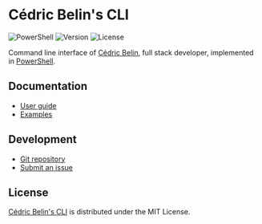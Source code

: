 # Cédric Belin's CLI
![PowerShell](https://badgen.net/static/powershell/%3E%3D7.5/green) ![Version](https://badgen.net/static/module/v2.7.0/blue) ![License](https://badgen.net/static/license/MIT/blue)

Command line interface of [Cédric Belin](https://cedric-belin.fr), full stack developer,
implemented in [PowerShell](https://learn.microsoft.com/en-us/powershell).

## Documentation
- [User guide](https://github.com/cedx/cli/wiki)
- [Examples](https://github.com/cedx/cli/tree/main/example)

## Development
- [Git repository](https://github.com/cedx/cli)
- [Submit an issue](https://github.com/cedx/cli/issues)

## License
[Cédric Belin's CLI](https://github.com/cedx/cli) is distributed under the MIT License.
